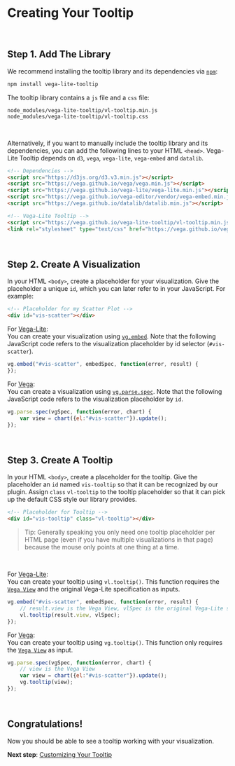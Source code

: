 # Creating Your Tooltip
<br>

## Step 1. Add The Library

We recommend installing the tooltip library and its dependencies via [`npm`](https://www.npmjs.com/):

```bash
npm install vega-lite-tooltip
```

The tooltip library contains a `js` file and a `css` file:

```
node_modules/vega-lite-tooltip/vl-tooltip.min.js
node_modules/vega-lite-tooltip/vl-tooltip.css
```
<br>

Alternatively, if you want to manually include the tooltip library and its dependencies, you can add the following lines to your HTML `<head>`. Vega-Lite Tooltip depends on `d3`, `vega`, `vega-lite`, `vega-embed` and `datalib`.

```html
<!-- Dependencies -->
<script src="https://d3js.org/d3.v3.min.js"></script>
<script src="https://vega.github.io/vega/vega.min.js"></script>
<script src="https://vega.github.io/vega-lite/vega-lite.min.js"></script>
<script src="https://vega.github.io/vega-editor/vendor/vega-embed.min.js"></script>
<script src="https://vega.github.io/datalib/datalib.min.js"></script>

<!-- Vega-Lite Tooltip -->
<script src="https://vega.github.io/vega-lite-tooltip/vl-tooltip.min.js"></script>
<link rel="stylesheet" type="text/css" href="https://vega.github.io/vega-lite-tooltip/vl-tooltip.css">
```
<br>


## Step 2. Create A Visualization

In your HTML `<body>`, create a placeholder for your visualization. Give the placeholder a unique `id`, which you can later refer to in your JavaScript. For example:

```html
<!-- Placeholder for my Scatter Plot -->
<div id="vis-scatter"></div>
```

For [Vega-Lite](https://vega.github.io/vega-lite/): <br>
You can create your visualization using [`vg.embed`](https://github.com/vega/vega/wiki/Embed-Vega-Web-Components). Note that the following JavaScript code refers to the visualization placeholder by id selector (`#vis-scatter`).

```js
vg.embed("#vis-scatter", embedSpec, function(error, result) {
});
```

For [Vega](http://vega.github.io/vega/): <br>
You can create a visualization using [`vg.parse.spec`](https://github.com/vega/vega/wiki/Runtime). Note that the following JavaScript code refers to the visualization placeholder by `id`.

```js
vg.parse.spec(vgSpec, function(error, chart) {
    var view = chart({el:"#vis-scatter"}).update();
});
```
<br>


## Step 3. Create A Tooltip

In your HTML `<body>`, create a placeholder for the tooltip. Give the placeholder an `id` named `vis-tooltip` so that it can be recognized by our plugin. Assign `class` `vl-tooltip` to the tooltip placeholder so that it can pick up the default CSS style our library provides.

```html
<!-- Placeholder for Tooltip -->
<div id="vis-tooltip" class="vl-tooltip"></div>
```

> Tip: Generally speaking you only need one tooltip placeholder per HTML page (even if you have multiple visualizations in that page) because the mouse only points at one thing at a time.

<br>

For [Vega-Lite](https://vega.github.io/vega-lite/): <br>
You can create your tooltip using `vl.tooltip()`. This function requires the [`Vega View`](https://github.com/vega/vega/wiki/Runtime#view-component-api) and the original Vega-Lite specification as inputs.

```js
vg.embed("#vis-scatter", embedSpec, function(error, result) {
    // result.view is the Vega View, vlSpec is the original Vega-Lite specification
    vl.tooltip(result.view, vlSpec);
});
```

For [Vega](http://vega.github.io/vega/): <br>
You can create your tooltip using `vg.tooltip()`. This function only requires the [`Vega View`](https://github.com/vega/vega/wiki/Runtime#view-component-api) as input.

```js
vg.parse.spec(vgSpec, function(error, chart) {
    // view is the Vega View
    var view = chart({el:"#vis-scatter"}).update();
    vg.tooltip(view);
});
```
<br>


## Congratulations!

Now you should be able to see a tooltip working with your visualization.

__Next step__: [Customizing Your Tooltip](customizing_your_tooltip.md)
